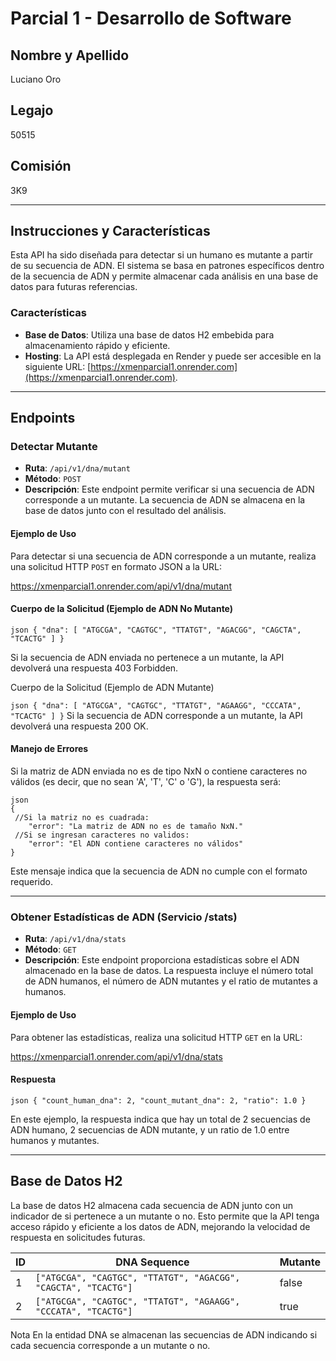 # Parcial 1 - Desarrollo de Software

## Nombre y Apellido
Luciano Oro

## Legajo
50515

## Comisión
3K9

---

## Instrucciones y Características

Esta API ha sido diseñada para detectar si un humano es mutante a partir de su secuencia de ADN. El sistema se basa en patrones específicos dentro de la secuencia de ADN y permite almacenar cada análisis en una base de datos para futuras referencias.

### Características

- **Base de Datos**: Utiliza una base de datos H2 embebida para almacenamiento rápido y eficiente.
- **Hosting**: La API está desplegada en Render y puede ser accesible en la siguiente URL: [https://xmenparcial1.onrender.com](https://xmenparcial1.onrender.com).

---

## Endpoints

### Detectar Mutante

- **Ruta**: `/api/v1/dna/mutant`
- **Método**: `POST`
- **Descripción**: Este endpoint permite verificar si una secuencia de ADN corresponde a un mutante. La secuencia de ADN se almacena en la base de datos junto con el resultado del análisis.

#### Ejemplo de Uso
Para detectar si una secuencia de ADN corresponde a un mutante, realiza una solicitud HTTP `POST` en formato JSON a la URL:

https://xmenparcial1.onrender.com/api/v1/dna/mutant

#### Cuerpo de la Solicitud (Ejemplo de ADN No Mutante)
`json
{
    "dna": [
        "ATGCGA",
        "CAGTGC",
        "TTATGT",
        "AGACGG",
        "CAGCTA",
        "TCACTG"
    ]
}`


Si la secuencia de ADN enviada no pertenece a un mutante, la API devolverá una respuesta 403 Forbidden.

Cuerpo de la Solicitud (Ejemplo de ADN Mutante)

`json
{
    "dna": [
        "ATGCGA",
        "CAGTGC",
        "TTATGT",
        "AGAAGG",
        "CCCATA",
        "TCACTG"
    ]
}`
Si la secuencia de ADN corresponde a un mutante, la API devolverá una respuesta 200 OK.

#### Manejo de Errores
Si la matriz de ADN enviada no es de tipo NxN o contiene caracteres no válidos (es decir, que no sean 'A', 'T', 'C' o 'G'), la respuesta será:


    json
    {
     //Si la matriz no es cuadrada:
        "error": "La matriz de ADN no es de tamaño NxN."
     //Si se ingresan caracteres no validos:
    	"error": "El ADN contiene caracteres no válidos"
    }
Este mensaje indica que la secuencia de ADN no cumple con el formato requerido.

------------


### Obtener Estadísticas de ADN (Servicio /stats)

- **Ruta**: `/api/v1/dna/stats`
- **Método**: `GET`
- **Descripción**: Este endpoint proporciona estadísticas sobre el ADN almacenado en la base de datos. La respuesta incluye el número total de ADN humanos, el número de ADN mutantes y el ratio de mutantes a humanos.

#### Ejemplo de Uso
Para obtener las estadísticas, realiza una solicitud HTTP `GET` en la URL:

https://xmenparcial1.onrender.com/api/v1/dna/stats


#### Respuesta

`json
{
    "count_human_dna": 2,
    "count_mutant_dna": 2,
    "ratio": 1.0
}`

En este ejemplo, la respuesta indica que hay un total de 2 secuencias de ADN humano, 2 secuencias de ADN mutante, y un ratio de 1.0 entre humanos y mutantes.

------------


## Base de Datos H2
La base de datos H2 almacena cada secuencia de ADN junto con un indicador de si pertenece a un mutante o no. Esto permite que la API tenga acceso rápido y eficiente a los datos de ADN, mejorando la velocidad de respuesta en solicitudes futuras.

| ID  | DNA Sequence                                                            | Mutante |
|-----|-------------------------------------------------------------------------|---------|
| 1   | `["ATGCGA", "CAGTGC", "TTATGT", "AGACGG", "CAGCTA", "TCACTG"]`          | false   |
| 2   | `["ATGCGA", "CAGTGC", "TTATGT", "AGAAGG", "CCCATA", "TCACTG"]`          | true    |


Nota
En la entidad DNA se almacenan las secuencias de ADN indicando si cada secuencia corresponde a un mutante o no.
